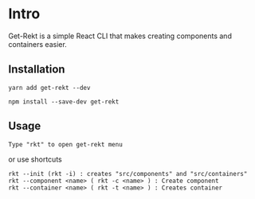 # Intro

Get-Rekt is a simple React CLI that makes creating components and containers easier.

## Installation

```
yarn add get-rekt --dev
```
```
npm install --save-dev get-rekt
```

## Usage
```
Type "rkt" to open get-rekt menu
```
or use shortcuts
```
rkt --init (rkt -i) : creates "src/components" and "src/containers"
rkt --component <name> ( rkt -c <name> ) : Create component
rkt --container <name> ( rkt -t <name> ) : Creates container
```

